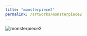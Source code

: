 ```yaml
---
title: "monsterpiece2"
permalink: /artworks/monsterpiece2
---
```

![](https://lorenzoamabili.github.io/artworks/monsterpiece2.jpg "monsterpiece2")
